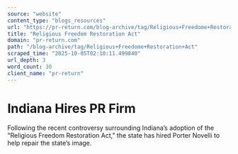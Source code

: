 ```yaml
---
source: "website"
content_type: "blogs_resources"
url: "https://pr-return.com/blog-archive/tag/Religious+Freedome+Restoration+Act"
title: "Religious Freedom Restoration Act"
domain: "pr-return.com"
path: "/blog-archive/tag/Religious+Freedome+Restoration+Act"
scraped_time: "2025-10-05T02:10:11.499840"
url_depth: 3
word_count: 30
client_name: "pr-return"
---
```


# Indiana Hires PR Firm

Following the recent controversy surrounding Indiana’s adoption of the "Religious Freedom Restoration Act," the state has hired Porter Novelli to help repair the state’s image.